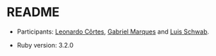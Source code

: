 # README

* Participants: [Leonardo Côrtes](https://github.com/leopcortes), [Gabriel Marques](https://github.com/marquezzin) and [Luis Schwab](https://github.com/luisschwab).

* Ruby version: 3.2.0
